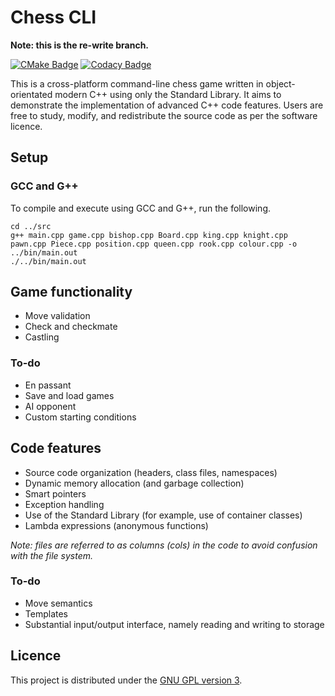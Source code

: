 # Chess CLI

**Note: this is the re-write branch.**

[![CMake Badge](https://img.shields.io/github/actions/workflow/status/tjkuson/chess-cpp/cmake.yml?branch=main)](https://github.com/tjkuson/chess-cpp/actions/workflows/cmake.yml)
[![Codacy Badge](https://img.shields.io/codacy/grade/393c681a2ce34fc78d64acf745398cee)](https://www.codacy.com/gh/tjkuson/chess-cpp/dashboard)

This is a cross-platform command-line chess game written in object-orientated modern C++
using only the Standard Library. It aims to demonstrate the implementation of advanced
C++ code features. Users are free to study, modify, and redistribute the source code as
per the software licence.

## Setup

### GCC and G++

To compile and execute using GCC and G++, run the following.

```commandline
cd ../src
g++ main.cpp game.cpp bishop.cpp Board.cpp king.cpp knight.cpp pawn.cpp Piece.cpp position.cpp queen.cpp rook.cpp colour.cpp -o ../bin/main.out
./../bin/main.out
```

## Game functionality

- Move validation
- Check and checkmate
- Castling

### To-do

- En passant
- Save and load games
- AI opponent
- Custom starting conditions

## Code features

- Source code organization (headers, class files, namespaces)
- Dynamic memory allocation (and garbage collection)
- Smart pointers
- Exception handling
- Use of the Standard Library (for example, use of container classes)
- Lambda expressions (anonymous functions)

_Note: files are referred to as columns (cols) in the code to avoid confusion with the
file system._

### To-do

- Move semantics
- Templates
- Substantial input/output interface, namely reading and writing to storage

## Licence

This project is distributed under the [GNU GPL version 3](LICENCE).
